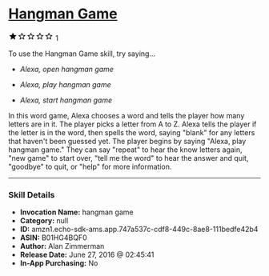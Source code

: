 # [Hangman Game](http://alexa.amazon.com/#skills/amzn1.echo-sdk-ams.app.747a537c-cdf8-449c-8ae8-111bedfe42b4)
![1 stars](../../images/ic_star_black_18dp_1x.png)![1 stars](../../images/ic_star_border_black_18dp_1x.png)![1 stars](../../images/ic_star_border_black_18dp_1x.png)![1 stars](../../images/ic_star_border_black_18dp_1x.png)![1 stars](../../images/ic_star_border_black_18dp_1x.png) 1

To use the Hangman Game skill, try saying...

* *Alexa, open hangman game*

* *Alexa, play hangman game*

* *Alexa, start hangman game*

In this word game, Alexa chooses a word and tells the player how many letters are in it.  The player picks a letter from A to Z. Alexa tells the player if the letter is in the word, then spells the word, saying "blank" for any letters that haven't been guessed yet.
The player begins by saying "Alexa, play hangman game."  They can say "repeat" to hear the know letters again, "new game" to start over, "tell me the word" to hear the answer and quit, "goodbye" to quit, or "help" for more information.

***

### Skill Details

* **Invocation Name:** hangman game
* **Category:** null
* **ID:** amzn1.echo-sdk-ams.app.747a537c-cdf8-449c-8ae8-111bedfe42b4
* **ASIN:** B01HG4BQF0
* **Author:** Alan Zimmerman
* **Release Date:** June 27, 2016 @ 02:45:41
* **In-App Purchasing:** No
